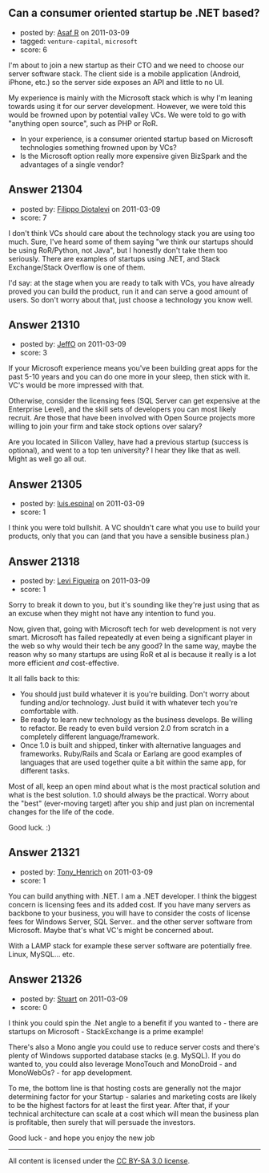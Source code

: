 ## Can a consumer oriented startup be .NET based?

- posted by: [Asaf R](https://stackexchange.com/users/-1/7422-asaf-r) on 2011-03-09
- tagged: `venture-capital`, `microsoft`
- score: 6

I'm about to join a new startup as their CTO and we need to choose our server software stack. The client side is a mobile application (Android, iPhone, etc.) so the server side exposes an API and little to no UI.

My experience is mainly with the Microsoft stack which is why I'm leaning towards using it for our server development. However, we were told this would be frowned upon by potential valley VCs. We were told to go with "anything open source", such as PHP or RoR.

- In your experience, is a consumer oriented startup based on Microsoft technologies something frowned upon by VCs?  
- Is the Microsoft option really more expensive given BizSpark and the advantages of a single vendor?




## Answer 21304

- posted by: [Filippo Diotalevi](https://stackexchange.com/users/-1/4482-filippo-diotalevi) on 2011-03-09
- score: 7

I don't think VCs should care about the technology stack you are using too much. Sure, I've heard some of them saying "we think our startups should be using RoR/Python, not Java", but I honestly don't take them too seriously. There are examples of startups using .NET, and Stack Exchange/Stack Overflow is one of them.

I'd say: at the stage when you are ready to talk with VCs, you have already proved you can build the product, run it and can serve a good amount of users. So don't worry about that, just choose a technology you know well.


## Answer 21310

- posted by: [JeffO](https://stackexchange.com/users/-1/1796-jeffo) on 2011-03-09
- score: 3

If your Microsoft experience means you've been building great apps for the past 5-10 years and you can do one more in your sleep, then stick with it. VC's would be more impressed with that. 

Otherwise, consider the licensing fees (SQL Server can get expensive at the Enterprise Level), and the skill sets of developers you can most likely recruit. Are those that have been involved with Open Source projects more willing to join your firm and take stock options over salary?

Are you located in Silicon Valley, have had a previous startup (success is optional), and went to a top ten university? I hear they like that as well. Might as well go all out.


## Answer 21305

- posted by: [luis.espinal](https://stackexchange.com/users/-1/8395-luis-espinal) on 2011-03-09
- score: 1

I think you were told bullshit. A VC shouldn't care what you use to build your products, only that you can (and that you have a sensible business plan.)


## Answer 21318

- posted by: [Levi Figueira](https://stackexchange.com/users/-1/6511-levi-figueira) on 2011-03-09
- score: 1

Sorry to break it down to you, but it's sounding like they're just using that as an excuse when they might not have any intention to fund you.

Now, given that, going with Microsoft tech for web development is not very smart. Microsoft has failed repeatedly at even being a significant player in the web so why would their tech be any good? In the same way, maybe the reason why so many startups are using RoR et al is because it really is a lot more efficient *and* cost-effective.

It all falls back to this:

 - You should just build whatever it is you're building. Don't worry about funding and/or technology. Just build it with whatever tech you're comfortable with.
 - Be ready to learn new technology as the business develops. Be willing to refactor. Be ready to even build version 2.0 from scratch in a completely different language/framework.
 - Once 1.0 is built and shipped, tinker with alternative languages and frameworks. Ruby/Rails and Scala or Earlang are good examples of languages that are used together quite a bit within the same app, for different tasks.

Most of all, keep an open mind about what is the most practical solution and what is the best solution. 1.0 should always be the practical. Worry about the "best" (ever-moving target) after you ship and just plan on incremental changes for the life of the code.

Good luck. :)


## Answer 21321

- posted by: [Tony_Henrich](https://stackexchange.com/users/-1/5619-tony-henrich) on 2011-03-09
- score: 1

You can build anything with .NET. I am a .NET developer. I think the biggest concern is licensing fees and its added cost. If you have many servers as backbone to your business, you will have to consider the costs of license fees for Windows Server, SQL Server.. and the other server software from Microsoft. Maybe that's what VC's might be concerned about.

With a LAMP stack for example these server software are potentially free. Linux, MySQL... etc.


## Answer 21326

- posted by: [Stuart](https://stackexchange.com/users/-1/8316-stuart) on 2011-03-09
- score: 0

I think you could spin the .Net angle to a benefit if you wanted to - there are startups on Microsoft - StackExchange is a prime example!

There's also a Mono angle you could use to reduce server costs and there's plenty of Windows supported database stacks (e.g. MySQL). If you do wanted to, you could also leverage MonoTouch and MonoDroid - and MonoWebOs? - for app development.

To me, the bottom line is that hosting costs are generally not the major determining factor for your Startup - salaries and marketing costs are likely to be the highest factors for at least the first year. After that, if your technical architecture can scale at a cost which will mean the business plan is profitable, then surely that will persuade the investors. 

Good luck - and hope you enjoy the new job 



---

All content is licensed under the [CC BY-SA 3.0 license](https://creativecommons.org/licenses/by-sa/3.0/).
